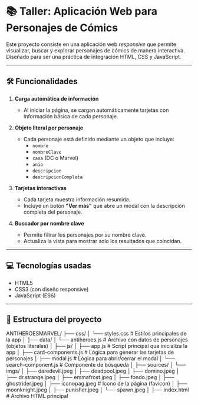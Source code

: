 # 📚 Taller: Aplicación Web para Personajes de Cómics 

Este proyecto consiste en una aplicación web *responsive* que permite visualizar, buscar y explorar personajes de cómics de manera interactiva. Diseñado para ser una práctica de integración HTML, CSS y JavaScript.

---

## 🛠️ Funcionalidades

1. **Carga automática de información**
   - Al iniciar la página, se cargan automáticamente tarjetas con información básica de cada personaje.

2. **Objeto literal por personaje**
   - Cada personaje está definido mediante un objeto que incluye:
     - `nombre`
     - `nombreClave`
     - `casa` (DC o Marvel)
     - `anio`
     - `descripcion`
     - `descripcionCompleta`

3. **Tarjetas interactivas**
   - Cada tarjeta muestra información resumida.
   - Incluye un botón **"Ver más"** que abre un modal con la descripción completa del personaje.

4. **Buscador por nombre clave**
   - Permite filtrar los personajes por su nombre clave.
   - Actualiza la vista para mostrar solo los resultados que coincidan.

---

## 💻 Tecnologías usadas

- HTML5
- CSS3 (con diseño responsive)
- JavaScript (ES6)

---

## 📂 Estructura del proyecto
ANTIHEROESMARVEL/
├── css/
│   └── styles.css               # Estilos principales de la app
│
├── data/
│   └── antiheroes.js           # Archivo con datos de personajes (objetos literales)
│
├── js/
│   ├── app.js                  # Script principal que inicializa la app
│   ├── card-components.js      # Lógica para generar las tarjetas de personajes
│   ├── modal.js                # Lógica para abrir/cerrar el modal
│   └── search-component.js     # Componente de búsqueda
│
├── sources/
│   └── imgs/
│       ├── daredevil.jpeg
│       ├── deadpool.jpeg
│       ├── domino.jpeg
│       ├── dr.strange.jpeg
│       ├── emmafrost.jpeg
│       ├── fondo.jpeg
│       ├── ghostrider.jpeg
│       ├── iconopag.jpeg       # Icono de la página (favicon)
│       ├── moonknight.jpeg
│       ├── punisher.jpeg
│       └── spawn.jpeg
│
├── index.html                  # Archivo HTML principal


